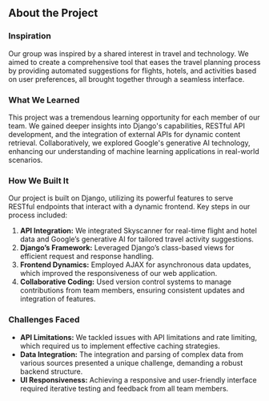 ## About the Project

### Inspiration
Our group was inspired by a shared interest in travel and technology. We aimed to create a comprehensive tool that eases the travel planning process by providing automated suggestions for flights, hotels, and activities based on user preferences, all brought together through a seamless interface.

### What We Learned
This project was a tremendous learning opportunity for each member of our team. We gained deeper insights into Django's capabilities, RESTful API development, and the integration of external APIs for dynamic content retrieval. Collaboratively, we explored Google's generative AI technology, enhancing our understanding of machine learning applications in real-world scenarios.

### How We Built It
Our project is built on Django, utilizing its powerful features to serve RESTful endpoints that interact with a dynamic frontend. Key steps in our process included:

1. **API Integration:** We integrated Skyscanner for real-time flight and hotel data and Google’s generative AI for tailored travel activity suggestions.
2. **Django’s Framework:** Leveraged Django’s class-based views for efficient request and response handling.
3. **Frontend Dynamics:** Employed AJAX for asynchronous data updates, which improved the responsiveness of our web application.
4. **Collaborative Coding:** Used version control systems to manage contributions from team members, ensuring consistent updates and integration of features.

### Challenges Faced
- **API Limitations:** We tackled issues with API limitations and rate limiting, which required us to implement effective caching strategies.
- **Data Integration:** The integration and parsing of complex data from various sources presented a unique challenge, demanding a robust backend structure.
- **UI Responsiveness:** Achieving a responsive and user-friendly interface required iterative testing and feedback from all team members.

